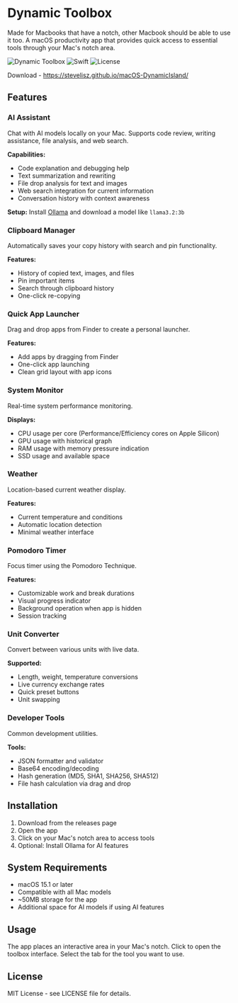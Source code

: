 # Dynamic Toolbox
Made for Macbooks that have a notch, other Macbook should be able to use it too.
A macOS productivity app that provides quick access to essential tools through your Mac's notch area.

![Dynamic Toolbox](https://img.shields.io/badge/Platform-macOS%2015.1+-blue?style=flat-square)
![Swift](https://img.shields.io/badge/Built%20with-SwiftUI-orange?style=flat-square)
![License](https://img.shields.io/badge/License-MIT-green?style=flat-square)

Download - https://stevelisz.github.io/macOS-DynamicIsland/
## Features

### AI Assistant
Chat with AI models locally on your Mac. Supports code review, writing assistance, file analysis, and web search.

**Capabilities:**
- Code explanation and debugging help
- Text summarization and rewriting
- File drop analysis for text and images
- Web search integration for current information
- Conversation history with context awareness

**Setup:** Install [Ollama](https://ollama.ai) and download a model like `llama3.2:3b`

### Clipboard Manager
Automatically saves your copy history with search and pin functionality.

**Features:**
- History of copied text, images, and files
- Pin important items
- Search through clipboard history
- One-click re-copying

### Quick App Launcher
Drag and drop apps from Finder to create a personal launcher.

**Features:**
- Add apps by dragging from Finder
- One-click app launching
- Clean grid layout with app icons

### System Monitor
Real-time system performance monitoring.

**Displays:**
- CPU usage per core (Performance/Efficiency cores on Apple Silicon)
- GPU usage with historical graph
- RAM usage with memory pressure indication
- SSD usage and available space

### Weather
Location-based current weather display.

**Features:**
- Current temperature and conditions
- Automatic location detection
- Minimal weather interface

### Pomodoro Timer
Focus timer using the Pomodoro Technique.

**Features:**
- Customizable work and break durations
- Visual progress indicator
- Background operation when app is hidden
- Session tracking

### Unit Converter
Convert between various units with live data.

**Supported:**
- Length, weight, temperature conversions
- Live currency exchange rates
- Quick preset buttons
- Unit swapping

### Developer Tools
Common development utilities.

**Tools:**
- JSON formatter and validator
- Base64 encoding/decoding
- Hash generation (MD5, SHA1, SHA256, SHA512)
- File hash calculation via drag and drop

## Installation

1. Download from the releases page
2. Open the app
3. Click on your Mac's notch area to access tools
4. Optional: Install Ollama for AI features

## System Requirements

- macOS 15.1 or later
- Compatible with all Mac models
- ~50MB storage for the app
- Additional space for AI models if using AI features

## Usage

The app places an interactive area in your Mac's notch. Click to open the toolbox interface. Select the tab for the tool you want to use.

## License

MIT License - see LICENSE file for details.
